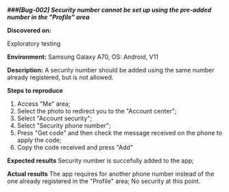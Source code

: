 **_###[Bug-002] Security number cannot be set up using the pre-added number in the "Profile" area_**

**Discovered on:**

Exploratory testing

**Environment:**
Samsung Galaxy A70, OS: Android, V11

**Description:**
A security number should be added using the same number already registered, but is not allowed.

**Steps to reproduce**

1. Access "Me" area;
2. Select the photo to redirect you to the "Account center";
3. Select "Account security";
4. Select "Security phone number";
5. Press "Get code" and then check the message received on the phone to apply the code;
6. Copy the code received and press "Add"

**Expected results**
Security number is succefully added to the app;

**Actual results**
The app requires for another phone number instead of the one already registered in the "Profile" area;
No security at this point.
